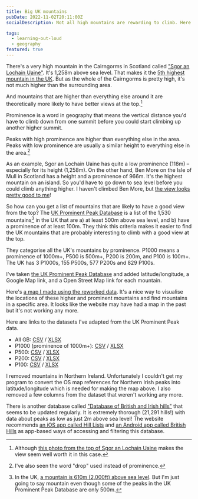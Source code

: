 ```yaml
---
title: Big UK mountains
pubDate: 2022-11-02T20:11:00Z
socialDescription: Not all high mountains are rewarding to climb. Here are the most interesting ones.

tags:
  - learning-out-loud
  - geography
featured: true
---
```


There's a very high mountain in the Cairngorms in Scotland called ["Sgor an Lochain Uaine"](https://www.google.com/maps/d/viewer?mid=1iOCGBdsMcbORzRdTSw7klktqU_5OlKI&ll=57.05826366073055%2C-3.725758513285524&z=18). It's 1,258m above sea level. That makes it the [5th highest mountain in the UK](https://en.wikipedia.org/wiki/Sg%C3%B2r_an_Lochain_Uaine). But as the whole of the Cairngorms is pretty high, it's not much higher than the surrounding area.

And mountains that are higher than everything else around it are theoretically more likely to have better views at the top.[^1]

Prominence is a word in geography that means the vertical distance you'd have to climb down from one summit before you could start climbing up another higher summit.

Peaks with high prominence are higher than everything else in the area. Peaks with low prominence are usually a similar height to everything else in the area.[^2]

As an example, Sgor an Lochain Uaine has quite a low prominence (118m) – especially for its height (1,258m). On the other hand, Ben More on the Isle of Mull in Scotland has a height and a prominence of 966m. It's the highest mountain on an island. So you'd have to go down to sea level before you could climb anything higher. I haven't climbed Ben More, but [the view looks pretty good to me](https://www.walkhighlands.co.uk/mull/ben-more-mull.shtml#Step6)!

So how can you get a list of mountains that are likely to have a good view from the top? The [UK Prominent Peak Database](https://prominentpeaks.org.uk/index.php) is a list of the 1,530 mountains[^3] in the UK that are a) at least 500m above sea level, and b) have a prominence of at least 100m. They think this criteria makes it easier to find the UK mountains that are probably interesting to climb with a good view at the top.

They categorise all the UK's mountains by prominence. P1000 means a prominence of 1000m+, P500 is 500m+, P200 is 200m, and P100 is 100m+. The UK has 3 P1000s, 155 P500s, 577 P200s and 829 P100s.

I've taken [the UK Prominent Peak Database](https://prominentpeaks.org.uk/downloads.php) and added latitude/longitude, a Google Map link, and a Open Street Map link for each mountain.

Here's [a map I made using the reworked data](https://www.google.com/maps/d/viewer?mid=1iOCGBdsMcbORzRdTSw7klktqU_5OlKI). It's a nice way to visualise the locations of these higher and prominent mountains and find mountains in a specific area. It looks like the website may have had a map in the past but it's not working any more.

Here are links to the datasets I've adapted from the UK Prominent Peak data.

- All GB: [CSV](/files/big-uk-mountains/All_GB_Peaks_P100+_H500+.csv) / [XLSX](/files/big-uk-mountains/All_GB_Peaks_P100+_H500+.xlsx)
- P1000 (prominence of 1000m+): [CSV](/files/big-uk-mountains/P1000_GB_Peaks.csv) / [XLSX](/files/big-uk-mountains/P1000_GB_Peaks.xlsx)
- P500: [CSV](/files/big-uk-mountains/P500_GB_Peaks.csv) / [XLSX](/files/big-uk-mountains/P500_GB_Peaks.xlsx)
- P200: [CSV](/files/big-uk-mountains/P200_GB_Peaks.csv) / [XLSX](/files/big-uk-mountains/P200_GB_Peaks.xlsx)
- P100: [CSV](/files/big-uk-mountains/P100_GB_Peaks.csv) / [XLSX](/files/big-uk-mountains/P100_GB_Peaks.xlsx)

I removed mountains in Northern Ireland. Unfortunately I couldn't get my program to convert the OS map references for Northern Irish peaks into latitude/longitude which is needed for making the map above. I also removed a few columns from the dataset that weren't working any more.

There is another database called ["Database of British and Irish hills"](http://www.hills-database.co.uk/downloads.html) that seems to be updated regularly. It is extremely thorough (21,291 hills!) with data about peaks as low as just 2m above sea level! The website recommends [an iOS app called Hill Lists](https://apps.apple.com/app/id315200683) and [an Android app called British Hills](https://play.google.com/store/apps/details?id=uk.colessoft.android.hilllist&hl=en_GB) as app-based ways of accessing and filtering this database.

[^1]: Although [this photo from the top of Sgor an Lochain Uaine](https://www.geograph.org.uk/photo/3067669) makes the view seem well worth it in this case.

[^2]: I've also seen the word "drop" used instead of prominence.

[^3]: In the UK, [a mountain is 610m (2,000ft) above sea level](https://en.wikipedia.org/wiki/Mountain#Definition). But I'm just going to say mountain even though some of the peaks in the UK Prominent Peak Database are only 500m.
